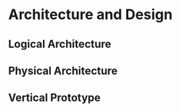# Architecture and Design

## Logical Architecture

## Physical Architecture

## Vertical Prototype
